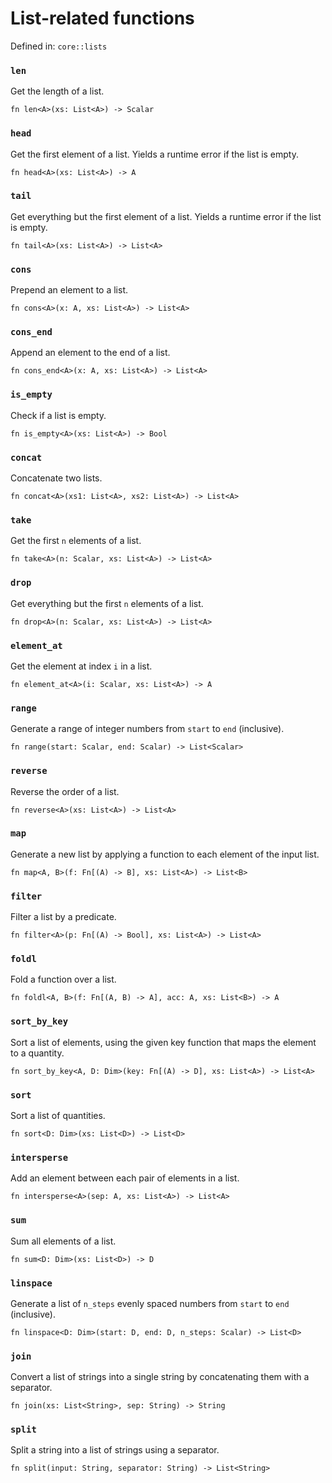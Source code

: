 # List-related functions

Defined in: `core::lists`

### `len`
Get the length of a list.

```nbt
fn len<A>(xs: List<A>) -> Scalar
```

### `head`
Get the first element of a list. Yields a runtime error if the list is empty.

```nbt
fn head<A>(xs: List<A>) -> A
```

### `tail`
Get everything but the first element of a list. Yields a runtime error if the list is empty.

```nbt
fn tail<A>(xs: List<A>) -> List<A>
```

### `cons`
Prepend an element to a list.

```nbt
fn cons<A>(x: A, xs: List<A>) -> List<A>
```

### `cons_end`
Append an element to the end of a list.

```nbt
fn cons_end<A>(x: A, xs: List<A>) -> List<A>
```

### `is_empty`
Check if a list is empty.

```nbt
fn is_empty<A>(xs: List<A>) -> Bool
```

### `concat`
Concatenate two lists.

```nbt
fn concat<A>(xs1: List<A>, xs2: List<A>) -> List<A>
```

### `take`
Get the first `n` elements of a list.

```nbt
fn take<A>(n: Scalar, xs: List<A>) -> List<A>
```

### `drop`
Get everything but the first `n` elements of a list.

```nbt
fn drop<A>(n: Scalar, xs: List<A>) -> List<A>
```

### `element_at`
Get the element at index `i` in a list.

```nbt
fn element_at<A>(i: Scalar, xs: List<A>) -> A
```

### `range`
Generate a range of integer numbers from `start` to `end` (inclusive).

```nbt
fn range(start: Scalar, end: Scalar) -> List<Scalar>
```

### `reverse`
Reverse the order of a list.

```nbt
fn reverse<A>(xs: List<A>) -> List<A>
```

### `map`
Generate a new list by applying a function to each element of the input list.

```nbt
fn map<A, B>(f: Fn[(A) -> B], xs: List<A>) -> List<B>
```

### `filter`
Filter a list by a predicate.

```nbt
fn filter<A>(p: Fn[(A) -> Bool], xs: List<A>) -> List<A>
```

### `foldl`
Fold a function over a list.

```nbt
fn foldl<A, B>(f: Fn[(A, B) -> A], acc: A, xs: List<B>) -> A
```

### `sort_by_key`
Sort a list of elements, using the given key function that maps the element to a quantity.

```nbt
fn sort_by_key<A, D: Dim>(key: Fn[(A) -> D], xs: List<A>) -> List<A>
```

### `sort`
Sort a list of quantities.

```nbt
fn sort<D: Dim>(xs: List<D>) -> List<D>
```

### `intersperse`
Add an element between each pair of elements in a list.

```nbt
fn intersperse<A>(sep: A, xs: List<A>) -> List<A>
```

### `sum`
Sum all elements of a list.

```nbt
fn sum<D: Dim>(xs: List<D>) -> D
```

### `linspace`
Generate a list of `n_steps` evenly spaced numbers from `start` to `end` (inclusive).

```nbt
fn linspace<D: Dim>(start: D, end: D, n_steps: Scalar) -> List<D>
```

### `join`
Convert a list of strings into a single string by concatenating them with a separator.

```nbt
fn join(xs: List<String>, sep: String) -> String
```

### `split`
Split a string into a list of strings using a separator.

```nbt
fn split(input: String, separator: String) -> List<String>
```


